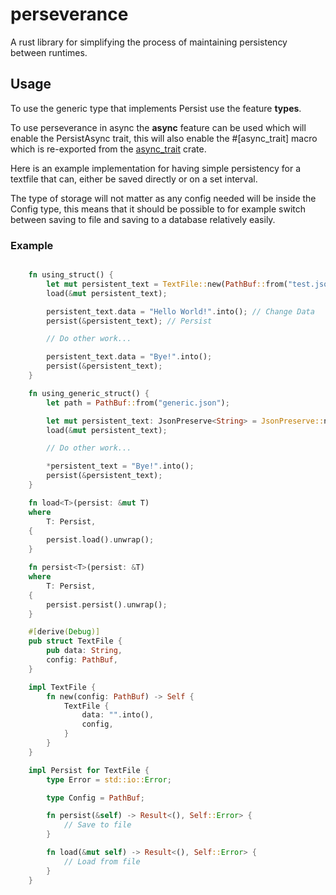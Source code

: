 # perseverance

A rust library for simplifying the process of maintaining persistency between runtimes.

## Usage

To use the generic type that implements Persist use the feature **types**.

To use perseverance in async the **async** feature can be used which will enable the
PersistAsync trait, this will also enable the #[async_trait] macro which is re-exported
from the [async_trait](https://crates.io/crates/async-trait) crate.

Here is an example implementation for having simple persistency for a textfile that can,
either be saved directly or on a set interval.

The type of storage will not matter as any config needed will be inside the Config type,
this means that it should be possible to for example switch between saving to file and
saving to a database relatively easily.

### Example

```rust

    fn using_struct() {
        let mut persistent_text = TextFile::new(PathBuf::from("test.json")); // Setup struct
        load(&mut persistent_text);

        persistent_text.data = "Hello World!".into(); // Change Data
        persist(&persistent_text); // Persist

        // Do other work...

        persistent_text.data = "Bye!".into();
        persist(&persistent_text);
    }

    fn using_generic_struct() {
        let path = PathBuf::from("generic.json");

        let mut persistent_text: JsonPreserve<String> = JsonPreserve::new("".into(), path);
        load(&mut persistent_text);

        // Do other work...

        *persistent_text = "Bye!".into();
        persist(&persistent_text);
    }

    fn load<T>(persist: &mut T)
    where
        T: Persist,
    {
        persist.load().unwrap();
    }

    fn persist<T>(persist: &T)
    where
        T: Persist,
    {
        persist.persist().unwrap();
    }

    #[derive(Debug)]
    pub struct TextFile {
        pub data: String,
        config: PathBuf,
    }

    impl TextFile {
        fn new(config: PathBuf) -> Self {
            TextFile {
                data: "".into(),
                config,
            }
        }
    }

    impl Persist for TextFile {
        type Error = std::io::Error;

        type Config = PathBuf;

        fn persist(&self) -> Result<(), Self::Error> {
            // Save to file
        }

        fn load(&mut self) -> Result<(), Self::Error> {
            // Load from file
        }
    }
```
